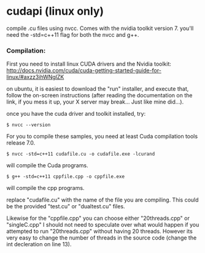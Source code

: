 # cudapi (linux only)

compile .cu files using nvcc. Comes with the nvidia toolkit version 7.
you'll need the -std=c++11 flag for both the nvcc and g++.


### Compilation:

First you need to install linux CUDA drivers and the Nvidia toolkit:
http://docs.nvidia.com/cuda/cuda-getting-started-guide-for-linux/#axzz3ihWNglZK

on ubuntu, it is easiest to download the "run" installer, and execute that, follow the on-screen instructions (after reading the documentation on the link, if you mess it up, your X server may break... Just like mine did...).

once you have the cuda driver and toolkit installed, try:
```
$ nvcc --version
```
For you to compile these samples, you need at least Cuda compilation tools release 7.0.

```
$ nvcc -std=c++11 cudafile.cu -o cudafile.exe -lcurand
```
will compile the Cuda programs.

```
$ g++ -std=c++11 cppfile.cpp -o cppfile.exe
```

will compile the cpp programs.

replace "cudafile.cu" with the name of the file you are compiling.
This could be the provided "test.cu" or "dualtest.cu" files.

Likewise for the "cppfile.cpp" you can choose either "20threads.cpp" or "singleC.cpp"
I should not need to speculate over what would happen if you attempted to run "20threads.cpp" without having 20 threads. However its very easy to change the number of threads in the source code (change the int decleration on line 13).
